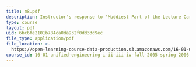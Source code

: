 ```yaml
---
title: m8.pdf
description: Instructor's response to 'Muddiest Part of the Lecture Cards'.
type: course
layout: pdf
uid: 6bc6fe2101b784ca0da932f0dd33d9ec
file_type: application/pdf
file_location: >-
  https://open-learning-course-data-production.s3.amazonaws.com/16-01-unified-engineering-i-ii-iii-iv-fall-2005-spring-2006/6bc6fe2101b784ca0da932f0dd33d9ec_m8.pdf
course_id: 16-01-unified-engineering-i-ii-iii-iv-fall-2005-spring-2006
---
```

